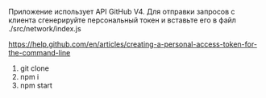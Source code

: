 Приложение использует API GitHub V4. Для отправки запросов с клиента сгенерируйте персональный токен и вставьте его в файл ./src/network/index.js

https://help.github.com/en/articles/creating-a-personal-access-token-for-the-command-line

1) git clone
2) npm i
3) npm start